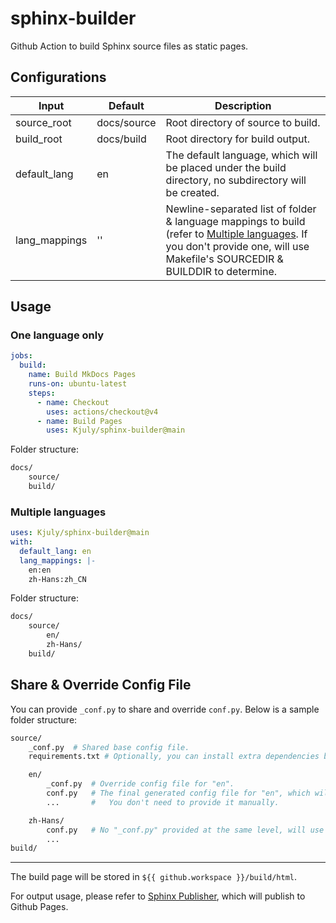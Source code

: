 # sphinx-builder
Github Action to build Sphinx source files as static pages.

## Configurations

| Input | Default | Description
| --- | --- | ---
| source_root | docs/source | Root directory of source to build.
| build_root | docs/build | Root directory for build output.
| default_lang | en | The default language, which will be placed under the build directory, no subdirectory will be created.
| lang_mappings | '' | Newline-separated list of folder & language mappings to build (refer to [Multiple languages](#multiple-languages). If you don't provide one, will use Makefile's SOURCEDIR & BUILDDIR to determine.

## Usage

### One language only

```yaml
jobs:
  build:
    name: Build MkDocs Pages
    runs-on: ubuntu-latest
    steps:
      - name: Checkout
        uses: actions/checkout@v4
      - name: Build Pages
        uses: Kjuly/sphinx-builder@main
```

Folder structure:
```sh
docs/
    source/
    build/
```

### Multiple languages

```yaml
uses: Kjuly/sphinx-builder@main
with:
  default_lang: en
  lang_mappings: |-
    en:en
    zh-Hans:zh_CN
```

Folder structure:
```sh
docs/
    source/
        en/
        zh-Hans/
    build/
```

## Share & Override Config File

You can provide `_conf.py` to share and override `conf.py`. Below is a sample folder structure:

```sh
source/
    _conf.py  # Shared base config file.
    requirements.txt # Optionally, you can install extra dependencies by adding this file with libs listed.

    en/
        _conf.py  # Override config file for "en".
        conf.py   # The final generated config file for "en", which will be updated for each build process.
        ...       #   You don't need to provide it manually.

    zh-Hans/
        conf.py   # No "_conf.py" provided at the same level, will use "conf.py" as it was.
        ...
build/
```

---

The build page will be stored in `${{ github.workspace }}/build/html`.

For output usage, please refer to [Sphinx Publisher](sphinx-publisher), which will publish to Github Pages.


  [sphinx-publisher]: https://github.com/Kjuly/sphinx-publisher
